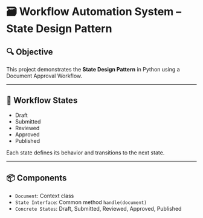 # 🗃️ Workflow Automation System – State Design Pattern

## 🔍 Objective

This project demonstrates the **State Design Pattern** in Python using a Document Approval Workflow.

---

## 🧾 Workflow States

- Draft
- Submitted
- Reviewed
- Approved
- Published

Each state defines its behavior and transitions to the next state.

---

## 📦 Components

- `Document`: Context class
- `State Interface`: Common method `handle(document)`
- `Concrete States`: Draft, Submitted, Reviewed, Approved, Published